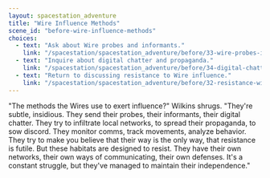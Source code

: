 ```yaml
---
layout: spacestation_adventure
title: "Wire Influence Methods"
scene_id: "before-wire-influence-methods"
choices:
  - text: "Ask about Wire probes and informants."
    link: "/spacestation/spacestation_adventure/before/33-wire-probes-informants/"
  - text: "Inquire about digital chatter and propaganda."
    link: "/spacestation/spacestation_adventure/before/34-digital-chatter-propaganda/"
  - text: "Return to discussing resistance to Wire influence."
    link: "/spacestation/spacestation_adventure/before/32-resistance-wire-influence/"
---
```


"The methods the Wires use to exert influence?" Wilkins shrugs. "They're subtle, insidious. They send their probes, their informants, their digital chatter. They try to infiltrate local networks, to spread their propaganda, to sow discord. They monitor comms, track movements, analyze behavior. They try to make you believe that their way is the only way, that resistance is futile. But these habitats are designed to resist. They have their own networks, their own ways of communicating, their own defenses. It's a constant struggle, but they've managed to maintain their independence."
